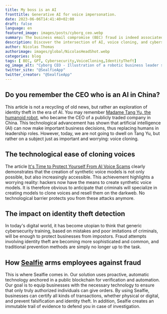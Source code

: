 ```yaml
---
title: My boss is an AI
fronttitle: Generative AI for voice impersonation.
date: 2023-06-06T14:41:40+02:00
draft: false
language: en
featured_image: images/posts/cyborg_ceo.webp
summary: The business email compromise (BEC) fraud is indeed associated with emails, serving as the preferred entry point for attackers who then move on to other channels, notably voice. The democratization of generative AI allows a criminal to obtain real-time voice cloning software for less than 100 euros. Protection based on human detection of a fake voice is destined to fail. Nevertheless, these are the classic recommendations for safeguarding against this fraud. We offer an innovative approach with Sealfie that requires no training.
description: Discover the intersection of AI, voice cloning, and cybersecurity. Learn how AI-powered voice cloning impacts identity theft and explore innovative solutions for business protection. Read about the future of AI leadership and the pioneering case of Madame Tang Yu, China's AI CEO.
author: Nicolas Thomas
authorimage: images/global/NicolasHeadShot.webp
categories: blog
tags: [ BEC, GPT, Cybersecurity,VoiceCloning,IdentityTheft]
og_image_alt: "Cyborg CEO - Illustration of a robotic business leader symbolizing AI in corporate leadership"
twitter_site: "@SealfieApp"
twitter_creator: "@SealfieApp"
---
```


## Do you remember the CEO who is an AI in China?

This article is not a recycling of old news, but rather an exploration of identity theft in the era of AI. You may remember [Madame Tang Yu, the humanoid robot](https://www.tbsnews.net/tech/meet-worlds-first-humanoid-robot-ceo-ms-tang-yu-492174), who became the CEO of a publicly traded company in China. This technological advancement has shown that artificial intelligence (AI) can now make important business decisions, thus replacing humans in leadership roles. However, today, we are not going to dwell on Tang Yu, but rather on a subject just as important and worrying: voice cloning.

## The technological ease of cloning voices

The article [It's Time to Protect Yourself From AI Voice Scams](https://www.theatlantic.com/technology/archive/2023/04/ai-voice-cloning-imposter-scams/673879/) clearly demonstrates that the creation of synthetic voice models is not only possible, but also increasingly accessible. This achievement highlights a worrying reality: hackers now have the means to create synthetic voice models. It is therefore obvious to anticipate that criminals will specialize in creating models to clone voices and resell them on the darkweb. No technological barrier protects you from these attacks anymore.

## The impact on identity theft detection

In today's digital world, it has become utopian to think that generic cybersecurity training, based on mistakes and poor imitations of criminals, will be enough to protect businesses from impostors. Fraud attempts involving identity theft are becoming more sophisticated and common, and traditional prevention methods are simply no longer up to the task.

## How [Sealfie](https://sealf.ie/en/) arms employees against fraud

This is where Sealfie comes in. Our solution uses proactive, automatic technology anchored in a public blockchain for verification and automation. Our goal is to equip businesses with the necessary technology to ensure that only truly authorized individuals can give orders. By using Sealfie, businesses can certify all kinds of transactions, whether physical or digital, and prevent falsification and identity theft. In addition, Sealfie creates an immutable trail of evidence to defend you in case of investigation.
